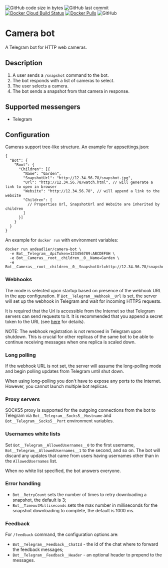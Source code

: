 ![GitHub code size in bytes](https://img.shields.io/github/languages/code-size/andead/camera-bot)
![GitHub last commit](https://img.shields.io/github/last-commit/andead/camera-bot)
[![Docker Cloud Build Status](https://img.shields.io/docker/cloud/build/andeadlier/camera-bot)](https://hub.docker.com/r/andeadlier/camera-bot/builds)
[![Docker Pulls](https://img.shields.io/docker/pulls/andeadlier/camera-bot)](https://hub.docker.com/r/andeadlier/camera-bot)
![GitHub](https://img.shields.io/github/license/andead/camera-bot)

# Camera bot

A Telegram bot for HTTP web cameras.

## Description

1. A user sends a `/snapshot` command to the bot.
2. The bot responds with a list of cameras to select.
3. The user selects a camera. 
4. The bot sends a snapshot from that camera in response.

## Supported messengers

- Telegram

## Configuration

Cameras support tree-like structure. An example for appsettings.json:

```
{
  "Bot": {
    "Root": {
      "Children": [{
        "Name": "Garden",
        "SnapshotUrl": "http://12.34.56.78/snapshot.jpg",
        "Url": "http://12.34.56.78/watch.html", // will generate a link to open in browser
        "Website": "http://12.34.56.78", // will append a link to the website
        "Children": [
          // Properties Url, SnapshotUrl and Website are inherited by children
        ]
      }]
    }
  }
}
```

An example for `docker run` with environment variables:

```
docker run andeadlier/camera-bot \
  -e Bot__Telegram__ApiToken=123456789:ABCDEFGH \
  -e Bot__Cameras__root__children__0__Name=Garden \
  -e Bot__Cameras__root__children__0__SnapshotUrl=http://12.34.56.78/snapshot.jpg
```

### Webhooks

The mode is selected upon startup based on presence of the webhook URL in the app configuration.
If `Bot__Telegram__Webhook__Url` is set, the server will set up the webhook in Telegram and wait for
incoming HTTPS requests. 

It is required that the Url is accessible from the Internet so that Telegram servers can send requests to it. 
It is recommended that you append a secret token to the URL (see [here](https://core.telegram.org/bots/api#setwebhook) for details).

NOTE: The webhook registration is not removed in Telegram upon shutdown. This is crucial for other
replicas of the same bot to be able to continue receiving messages when one replica is scaled down.

### Long polling

If the webhook URL is not set, the server will assume the long-polling mode and begin polling 
updates from Telegram until shut down. 

When using long-polling you don't have to expose any ports to the Internet. However, you cannot launch multiple bot replicas.

### Proxy servers

SOCKS5 proxy is supported for the outgoing connections from the bot to Telegram via `Bot__Telegram__Socks5__Hostname` and `Bot__Telegram__Socks5__Port` environment variables.

### Usernames white lists

Set `Bot__Telegram__AllowedUsernames__0` to the first username, `Bot__Telegram__AllowedUsernames__1` to the second, and so on. The bot will discard any updates that came from users having usernames other than in the `AllowedUsernames` list. 

When no white list specified, the bot answers everyone.

### Error handling

- `Bot__RetryCount` sets the number of times to retry downloading a snapshot, the default is 3;
- `Bot__TimeoutMilliseconds` sets the max number in milliseconds for the snapshot downloading to complete, the default is 1000 ms.

### Feedback

For `/feedback` command, the configuration options are:

- `Bot__Telegram__Feedback__ChatId` - the id of the chat where to forward the feedback messages;
- `Bot__Telegram__Feedback__Header` - an optional header to prepend to the messages.
